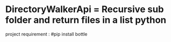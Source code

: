 # DirectoryWalkerApi = Recursive sub folder and return files in a list python 
project requirement :
#pip install bottle
